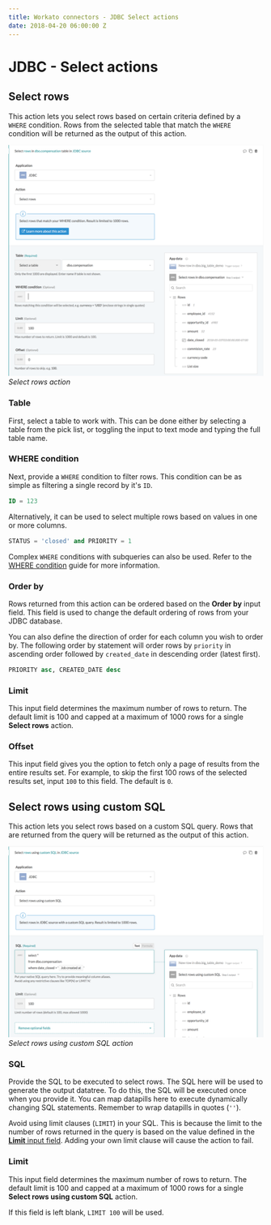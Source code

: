 ```yaml
---
title: Workato connectors - JDBC Select actions
date: 2018-04-20 06:00:00 Z
---
```


# JDBC - Select actions

## Select rows
This action lets you select rows based on certain criteria defined by a ` WHERE` condition. Rows from the selected table that match the `WHERE` condition will be returned as the output of this action.

![Select rows action](/assets/images/jdbc/select-rows-action.png)
*Select rows action*

### Table
First, select a table to work with. This can be done either by selecting a table from the pick list, or toggling the input to text mode and typing the full table name.

### WHERE condition
Next, provide a `WHERE` condition to filter rows. This condition can be as simple as filtering a single record by it's `ID`.

```sql
ID = 123
```

Alternatively, it can be used to select multiple rows based on values in one or more columns.

```sql
STATUS = 'closed' and PRIORITY = 1
```

Complex `WHERE` conditions with subqueries can also be used. Refer to the [WHERE condition](/connectors/jdbc.md#where-condition) guide for more information.

### Order by
Rows returned from this action can be ordered based on the **Order by** input field. This field is used to change the default ordering of rows from your JDBC database.

You can also define the direction of order for each column you wish to order by. The following order by statement will order rows by `priority` in ascending order followed by `created_date` in descending order (latest first).

```sql
PRIORITY asc, CREATED_DATE desc
```

### Limit
This input field determines the maximum number of rows to return. The default limit is 100 and capped at a maximum of 1000 rows for a single **Select rows** action.

### Offset
This input field gives you the option to fetch only a page of results from the entire results set. For example, to skip the first 100 rows of the selected results set, input `100` to this field. The default is `0`.

## Select rows using custom SQL
This action lets you select rows based on a custom SQL query. Rows that are returned from the query will be returned as the output of this action.

![Select rows using custom SQL action](/assets/images/jdbc/custom-sql-action.png)
*Select rows using custom SQL action*

### SQL
Provide the SQL to be executed to select rows. The SQL here will be used to generate the output datatree. To do this, the SQL will be executed once when you provide it. You can map datapills here to execute dynamically changing SQL statements. Remember to wrap datapills in quotes (`''`).

Avoid using limit clauses (`LIMIT`) in your SQL. This is because the limit to the number of rows returned in the query is based on the value defined in the [**Limit** input field](#limit-1). Adding your own limit clause will cause the action to fail.

### Limit
This input field determines the maximum number of rows to return. The default limit is 100 and capped at a maximum of 1000 rows for a single **Select rows using custom SQL** action.

If this field is left blank, `LIMIT 100` will be used.
